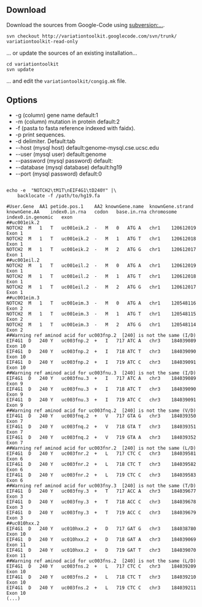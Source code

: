 


## Download ##
Download the sources from Google-Code using [subversion:...](http://subversion.apache.org/).
```
svn checkout http://variationtoolkit.googlecode.com/svn/trunk/ variationtoolkit-read-only
```
... or update the sources of an existing installation...
```
cd variationtoolkit
svn update
```
... and edit the `variationtoolkit/congig.mk` file.

## Options ##

  * -g (column) gene name default:1
  * -m (column) mutation in protein default:2
  * -f (pasta to fasta reference indexed with faidx).
  * -p print sequences.
  * -d delimiter. Default:tab
  * --host (mysql host) default:genome-mysql.cse.ucsc.edu
  * --user (mysql user) default:genome
  * --password (mysql password) default:
  * --database (mysql database) default:hg19
  * --port (mysql password) default:0




```

echo -e  "NOTCH2\tM1T\nEIF4G1\tD240Y" |\
    backlocate -f /path/to/hg19.fa 

#User.Gene	AA1	petide.pos.1	AA2	knownGene.name	knownGene.strand	knownGene.AA	index0.in.rna	codon	base.in.rna	chromosome	index0.in.genomic	exon
##uc001eik.2
NOTCH2	M	1	T	uc001eik.2	-	M	0	ATG	A	chr1	120612019	Exon 1
NOTCH2	M	1	T	uc001eik.2	-	M	1	ATG	T	chr1	120612018	Exon 1
NOTCH2	M	1	T	uc001eik.2	-	M	2	ATG	G	chr1	120612017	Exon 1
##uc001eil.2
NOTCH2	M	1	T	uc001eil.2	-	M	0	ATG	A	chr1	120612019	Exon 1
NOTCH2	M	1	T	uc001eil.2	-	M	1	ATG	T	chr1	120612018	Exon 1
NOTCH2	M	1	T	uc001eil.2	-	M	2	ATG	G	chr1	120612017	Exon 1
##uc001eim.3
NOTCH2	M	1	T	uc001eim.3	-	M	0	ATG	A	chr1	120548116	Exon 2
NOTCH2	M	1	T	uc001eim.3	-	M	1	ATG	T	chr1	120548115	Exon 2
NOTCH2	M	1	T	uc001eim.3	-	M	2	ATG	G	chr1	120548114	Exon 2
##Warning ref aminod acid for uc003fnp.2  [240] is not the same (I/D)
EIF4G1	D	240	Y	uc003fnp.2	+	I	717	ATC	A	chr3	184039089	Exon 10
EIF4G1	D	240	Y	uc003fnp.2	+	I	718	ATC	T	chr3	184039090	Exon 10
EIF4G1	D	240	Y	uc003fnp.2	+	I	719	ATC	C	chr3	184039091	Exon 10
##Warning ref aminod acid for uc003fnu.3  [240] is not the same (I/D)
EIF4G1	D	240	Y	uc003fnu.3	+	I	717	ATC	A	chr3	184039089	Exon 9
EIF4G1	D	240	Y	uc003fnu.3	+	I	718	ATC	T	chr3	184039090	Exon 9
EIF4G1	D	240	Y	uc003fnu.3	+	I	719	ATC	C	chr3	184039091	Exon 9
##Warning ref aminod acid for uc003fnq.2  [240] is not the same (V/D)
EIF4G1	D	240	Y	uc003fnq.2	+	V	717	GTA	G	chr3	184039350	Exon 7
EIF4G1	D	240	Y	uc003fnq.2	+	V	718	GTA	T	chr3	184039351	Exon 7
EIF4G1	D	240	Y	uc003fnq.2	+	V	719	GTA	A	chr3	184039352	Exon 7
##Warning ref aminod acid for uc003fnr.2  [240] is not the same (L/D)
EIF4G1	D	240	Y	uc003fnr.2	+	L	717	CTC	C	chr3	184039581	Exon 6
EIF4G1	D	240	Y	uc003fnr.2	+	L	718	CTC	T	chr3	184039582	Exon 6
EIF4G1	D	240	Y	uc003fnr.2	+	L	719	CTC	C	chr3	184039583	Exon 6
##Warning ref aminod acid for uc003fny.3  [240] is not the same (T/D)
EIF4G1	D	240	Y	uc003fny.3	+	T	717	ACC	A	chr3	184039677	Exon 3
EIF4G1	D	240	Y	uc003fny.3	+	T	718	ACC	C	chr3	184039678	Exon 3
EIF4G1	D	240	Y	uc003fny.3	+	T	719	ACC	C	chr3	184039679	Exon 3
##uc010hxx.2
EIF4G1	D	240	Y	uc010hxx.2	+	D	717	GAT	G	chr3	184038780	Exon 10
EIF4G1	D	240	Y	uc010hxx.2	+	D	718	GAT	A	chr3	184039069	Exon 11
EIF4G1	D	240	Y	uc010hxx.2	+	D	719	GAT	T	chr3	184039070	Exon 11
##Warning ref aminod acid for uc003fns.2  [240] is not the same (L/D)
EIF4G1	D	240	Y	uc003fns.2	+	L	717	CTC	C	chr3	184039209	Exon 10
EIF4G1	D	240	Y	uc003fns.2	+	L	718	CTC	T	chr3	184039210	Exon 10
EIF4G1	D	240	Y	uc003fns.2	+	L	719	CTC	C	chr3	184039211	Exon 10
(...)

```





